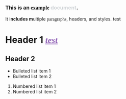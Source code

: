 <h3>This is an <span style="font-family: Verdana;">example</span> <span style="color: rgb(209,213,216);">document</span>.</h3>
<p>It i<strong>ncludes m</strong>ultiple <span style="font-family: Impact;">paragraphs</span>, headers, and styles. test</p>
<h1>Header 1 <span style="color: rgb(147,101,184);font-family: Tahoma;"><strong><em><ins>test</ins></em></strong></span></h1>
<h2>Header 2</h2>
<ul>
<li>Bulleted list item 1</li>
<li>Bulleted list item 2</li>
</ul>
<ol>
<li>Numbered list item 1</li>
<li>Numbered list item 2</li>
</ol>
